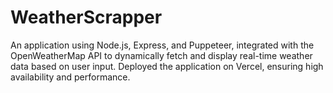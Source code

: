 # WeatherScrapper
An application using Node.js, Express, and Puppeteer, integrated with the OpenWeatherMap API to dynamically fetch and display real-time weather data based on user input. Deployed the application on Vercel, ensuring high availability and performance.

